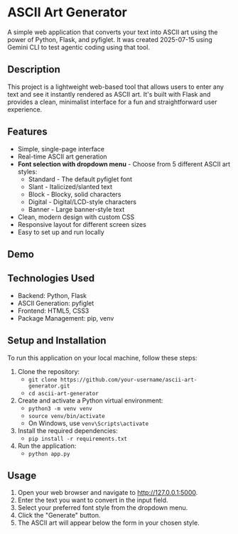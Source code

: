 # ASCII Art Generator

A simple web application that converts your text into ASCII art using the power of Python, Flask, and pyfiglet. It was created 2025-07-15 using Gemini CLI to test agentic coding using that tool.

## Description

This project is a lightweight web-based tool that allows users to enter any text and see
it instantly rendered as ASCII art. It's built with Flask and provides a clean,
minimalist interface for a fun and straightforward user experience.

## Features

* Simple, single-page interface
* Real-time ASCII art generation
* **Font selection with dropdown menu** - Choose from 5 different ASCII art styles:
  * Standard - The default pyfiglet font
  * Slant - Italicized/slanted text
  * Block - Blocky, solid characters
  * Digital - Digital/LCD-style characters
  * Banner - Large banner-style text
* Clean, modern design with custom CSS
* Responsive layout for different screen sizes
* Easy to set up and run locally

## Demo



## Technologies Used

* Backend: Python, Flask
* ASCII Generation: pyfiglet
* Frontend: HTML5, CSS3
* Package Management: pip, venv

## Setup and Installation

To run this application on your local machine, follow these steps:

1. Clone the repository:
   * `git clone https://github.com/your-username/ascii-art-generator.git`
   * `cd ascii-art-generator`
2. Create and activate a Python virtual environment:
   * `python3 -m venv venv`
   * `source venv/bin/activate`
   * On Windows, use `venv\Scripts\activate`
3. Install the required dependencies:
   * `pip install -r requirements.txt`
4. Run the application:
   * `python app.py`



## Usage

1. Open your web browser and navigate to http://127.0.0.1:5000.
2. Enter the text you want to convert in the input field.
3. Select your preferred font style from the dropdown menu.
4. Click the "Generate" button.
5. The ASCII art will appear below the form in your chosen style.
